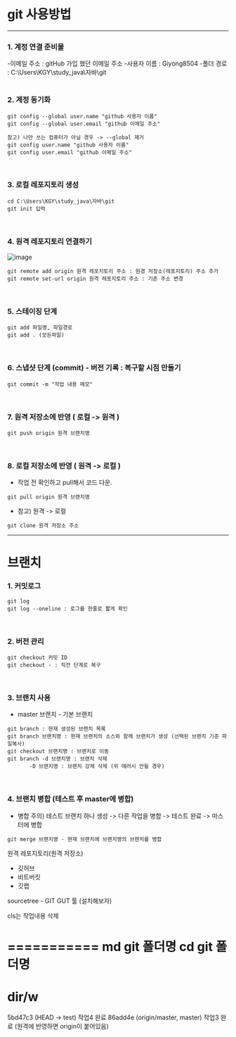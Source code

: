 # git 사용방법
-------------
### 1. 계정 연결 준비물
-이메일 주소 : gitHub 가입 했던 이메일 주소
-사용자 이름 : Giyong8504
-폴더 경로 : C:\Users\KGY\study_java\자바\git
<br>
<br>
### 2. 계정 동기화
```
git config --global user.name "github 사용자 이름"
git config --global user.email "github 이메일 주소"

참고) 나만 쓰는 컴퓨터가 아닐 경우 -> --global 제거
git config user.name "github 사용자 이름"
git config user.email "github 이메일 주소"
```
<br>

### 3. 로컬 레포지토리 생성
```
cd C:\Users\KGY\study_java\자바\git
git init 입력
```
<br>

### 4. 원격 레포지토리 연결하기
![image](https://github.com/Giyong8504/git/assets/128211712/ba304c2f-243d-4db4-82c8-eaa539b38717)

```
git remote add origin 원격 레포지토리 주소 : 원경 저장소(레포지토리) 주소 추가
git remote set-url origin 원격 레포지토리 주소 : 기존 주소 변경
```
<br>

### 5. 스테이징 단계
```
git add 파일명, 파일경로
git add . (모든파일)
```
<br>

### 6. 스냅샷 단계 (commit) - 버전 기록 : 복구할 시점 만들기
```
git commit -m "작업 내용 메모"
```
<br>

### 7. 원격 저장소에 반영 ( 로컬 -> 원격 )
```
git push origin 원격 브랜치명
```
<br>

### 8. 로컬 저장소에 반영 ( 원격 -> 로컬 )
- 작업 전 확인하고 pull해서 코드 다운.
```
git pull origin 원격 브랜치명
```

- 참고) 원격 -> 로컬
```
git clone 원격 저장소 주소
```

---------------
# 브랜치
### 1. 커밋로그
```
git log
git log --oneline : 로그를 한줄로 짧게 확인
```
<br>

### 2. 버전 관리
```
git checkout 커밋 ID
git checkout - : 직전 단계로 복구
```
<br>

### 3. 브랜치 사용
- master 브랜치 - 기본 브랜치
```
git branch : 현재 생성된 브랜치 목록
git branch 브랜치명 : 현재 브랜치의 소스와 함께 브랜치가 생성 (선택된 브랜치 기준 파일복사)
git checkout 브랜치명 : 브랜치로 이동
git branch -d 브랜치명 : 브랜치 삭제 
	   -D 브랜치명 : 브랜치 강제 삭제 (위 에러시 안될 경우)
```
<br>

### 4. 브랜치 병합 (테스트 후 master에 병합)
- 병합 주의) 테스트 브랜치 하나 생성 -> 다른 작업을 병합 -> 테스트 완료 -> 마스터에 병합
```
git merge 브랜치명 - 현재 브랜치에 브랜치명의 브랜치를 병합
```


원격 레포지토리(원격 저장소)
 - 깃허브
 - 비트버킷
 - 깃랩




sourcetree - GIT GUT 툴 (설치해보자)

cls는 작업내용 삭제

===========
md git 폴더명
cd git 폴더명
=======
dir/w
=====





5bd47c3 (HEAD -> test) 작업4 완료
86add4e (origin/master, master) 작업3 완료  (원격에 반영하면 origin이 붙어있음)
